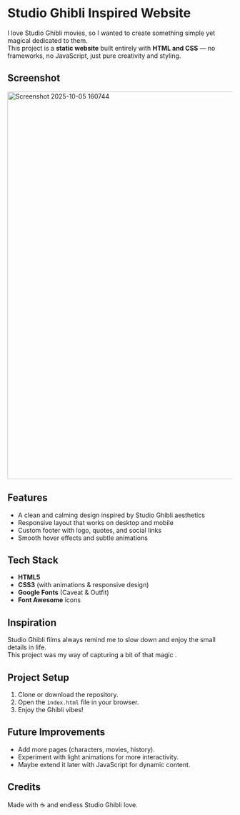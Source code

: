 #  Studio Ghibli Inspired Website

I love Studio Ghibli movies, so I wanted to create something simple yet magical dedicated to them.  
This project is a **static website** built entirely with **HTML and CSS** — no frameworks, no JavaScript, just pure creativity and styling.  


## Screenshot
<img width="1898" height="868" alt="Screenshot 2025-10-05 160744" src="https://github.com/user-attachments/assets/06f03aa3-6a9f-472b-b04e-437b1800e5c4" />


##  Features
- A clean and calming design inspired by Studio Ghibli aesthetics 
- Responsive layout that works on desktop and mobile   
- Custom footer with logo, quotes, and social links   
- Smooth hover effects and subtle animations 


##  Tech Stack
- **HTML5**  
- **CSS3** (with animations & responsive design)  
- **Google Fonts** (Caveat & Outfit)  
- **Font Awesome** icons  


##  Inspiration
Studio Ghibli films always remind me to slow down and enjoy the small details in life.  
This project was my way of capturing a bit of that magic .  


##  Project Setup
1. Clone or download the repository.  
2. Open the `index.html` file in your browser.  
3. Enjoy the Ghibli vibes!   


##  Future Improvements
- Add more pages (characters, movies, history).  
- Experiment with light animations for more interactivity.  
- Maybe extend it later with JavaScript for dynamic content.  


## Credits
Made with ☕ and endless Studio Ghibli love.  
